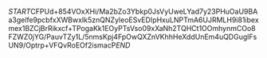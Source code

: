 $START$CFPUd+854VOxXHi/Ma2bZo3Ybkp0JsVyUweLYad7y23PHuOaU9BAa3gelfe9pcbfxXWBwxIk5znQNZyleoESvEDIpHxuLNPTmA6UJRMLH9i81ibexmex1BZCjBrRikxcf+TPogaKk1EOyPTsVso09xXaNh2TQHCt1OOmhynmCOo8FZWZ0jYG/PauvTZy1L/5nmsKpj4FpOwQXZnVKhhHeXddUnEm4uQDGuglFsUN9/Optrp+VFQvRoEOf2ismacP$END$